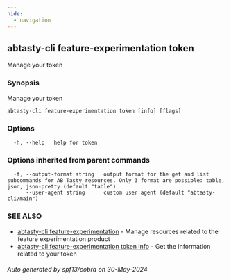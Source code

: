```yaml
---
hide:
  - navigation
---
```

## abtasty-cli feature-experimentation token

Manage your token

### Synopsis

Manage your token

```
abtasty-cli feature-experimentation token [info] [flags]
```

### Options

```
  -h, --help   help for token
```

### Options inherited from parent commands

```
  -f, --output-format string   output format for the get and list subcommands for AB Tasty resources. Only 3 format are possible: table, json, json-pretty (default "table")
      --user-agent string      custom user agent (default "abtasty-cli/main")
```

### SEE ALSO

* [abtasty-cli feature-experimentation](abtasty-cli_feature-experimentation.md)	 - Manage resources related to the feature experimentation product
* [abtasty-cli feature-experimentation token info](abtasty-cli_feature-experimentation_token_info.md)	 - Get the information related to your token

###### Auto generated by spf13/cobra on 30-May-2024
